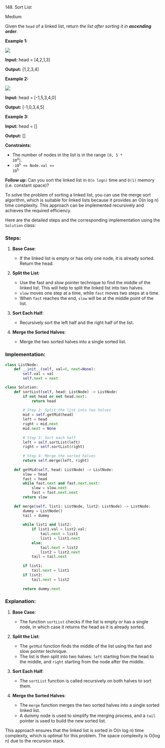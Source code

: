 148\. Sort List

Medium

Given the `head` of a linked list, return _the list after sorting it in **ascending order**_.

**Example 1:**

![](https://assets.leetcode.com/uploads/2020/09/14/sort_list_1.jpg)

**Input:** head = [4,2,1,3]

**Output:** [1,2,3,4] 

**Example 2:**

![](https://assets.leetcode.com/uploads/2020/09/14/sort_list_2.jpg)

**Input:** head = [-1,5,3,4,0]

**Output:** [-1,0,3,4,5] 

**Example 3:**

**Input:** head = []

**Output:** [] 

**Constraints:**

*   The number of nodes in the list is in the range <code>[0, 5 * 10<sup>4</sup>]</code>.
*   <code>-10<sup>5</sup> <= Node.val <= 10<sup>5</sup></code>

**Follow up:** Can you sort the linked list in `O(n logn)` time and `O(1)` memory (i.e. constant space)?

To solve the problem of sorting a linked list, you can use the merge sort algorithm, which is suitable for linked lists because it provides an O(n log n) time complexity. This approach can be implemented recursively and achieves the required efficiency.

Here are the detailed steps and the corresponding implementation using the `Solution` class:

### Steps:

1. **Base Case**:
   - If the linked list is empty or has only one node, it is already sorted. Return the head.

2. **Split the List**:
   - Use the fast and slow pointer technique to find the middle of the linked list. This will help to split the linked list into two halves.
   - `slow` moves one step at a time, while `fast` moves two steps at a time.
   - When `fast` reaches the end, `slow` will be at the middle point of the list.

3. **Sort Each Half**:
   - Recursively sort the left half and the right half of the list.

4. **Merge the Sorted Halves**:
   - Merge the two sorted halves into a single sorted list.

### Implementation:

```python
class ListNode:
    def __init__(self, val=0, next=None):
        self.val = val
        self.next = next

class Solution:
    def sortList(self, head: ListNode) -> ListNode:
        if not head or not head.next:
            return head
        
        # Step 2: Split the list into two halves
        mid = self.getMid(head)
        left = head
        right = mid.next
        mid.next = None
        
        # Step 3: Sort each half
        left = self.sortList(left)
        right = self.sortList(right)
        
        # Step 4: Merge the sorted halves
        return self.merge(left, right)
    
    def getMid(self, head: ListNode) -> ListNode:
        slow = head
        fast = head
        while fast.next and fast.next.next:
            slow = slow.next
            fast = fast.next.next
        return slow
    
    def merge(self, list1: ListNode, list2: ListNode) -> ListNode:
        dummy = ListNode()
        tail = dummy
        
        while list1 and list2:
            if list1.val < list2.val:
                tail.next = list1
                list1 = list1.next
            else:
                tail.next = list2
                list2 = list2.next
            tail = tail.next
        
        if list1:
            tail.next = list1
        if list2:
            tail.next = list2
        
        return dummy.next
```

### Explanation:

1. **Base Case**:
   - The function `sortList` checks if the list is empty or has a single node, in which case it returns the head as it is already sorted.

2. **Split the List**:
   - The `getMid` function finds the middle of the list using the fast and slow pointer technique.
   - The list is then split into two halves: `left` starting from the head to the middle, and `right` starting from the node after the middle.

3. **Sort Each Half**:
   - The `sortList` function is called recursively on both halves to sort them.

4. **Merge the Sorted Halves**:
   - The `merge` function merges the two sorted halves into a single sorted linked list.
   - A dummy node is used to simplify the merging process, and a `tail` pointer is used to build the new sorted list.

This approach ensures that the linked list is sorted in O(n log n) time complexity, which is optimal for this problem. The space complexity is O(log n) due to the recursion stack.